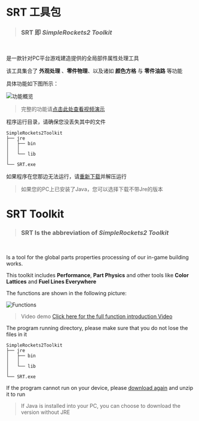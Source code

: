# SRT 工具包

>### **SRT** 即 ***SimpleRockets2 Toolkit***
<br>

是一款针对PC平台游戏建造提供的全局部件属性处理工具
<br>

该工具集合了 **外观处理** 、**零件物理**、以及诸如 **颜色方格** 与 **零件油路** 等功能
<br>

具体功能如下图所示：

![功能概览](https://s3.bmp.ovh/imgs/2022/07/18/9ded41d68766f5d9.png)

>完整的功能请[点击此处查看视频演示](https://www.bilibili.com/video/BV1Zg411o7jU?share_source=copy_web&vd_source=04091d606d289265f1112191dc69b268)

程序运行目录，请确保您没丢失其中的文件

```
SimpleRockets2Toolkit
├── jre
│   ├── bin
│   │   
│   └── lib
│
└── SRT.exe
```

如果程序在您那边无法运行，请[重新下载](https://github.com/Server-WX/Simple_Rockets_Tools/releases/tag/stable)并解压运行

>如果您的PC上已安装了Java，您可以选择下载不带Jre的版本


# SRT Toolkit

>### **SRT** Is the abbreviation of ***SimpleRockets2 Toolkit***
<br>

Is a tool for the global parts properties processing of our in-game building works.
<br>

This toolkit includes **Performance**, **Part Physics** and other tools like **Color Lattices** and **Fuel Lines Everywhere**
<br>

The functions are shown in the following picture:

![Functions](https://s3.bmp.ovh/imgs/2022/07/18/1e80baf24e792900.png)

>Video demo [Click here for the full function introduction Video](https://www.simplerockets.com/Videos/View/199807)

The program running directory, please make sure that you do not lose the files in it

```
SimpleRockets2Toolkit
├── jre
│   ├── bin
│   │   
│   └── lib
│
└── SRT.exe
```

If the program cannot run on your device, please [download again](https://github.com/Server-WX/Simple_Rockets_Tools/releases/tag/stable) and unzip it to run

>If Java is installed into your PC, you can choose to download the version without JRE
